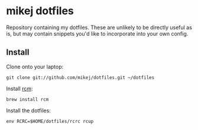 mikej dotfiles
==============

Repository containing my dotfiles. These are unlikely to be directly
useful as is, but may contain snippets you'd like to incorporate into your
own config.

Install
-------

Clone onto your laptop:

    git clone git://github.com/mikej/dotfiles.git ~/dotfiles

Install [rcm](https://github.com/thoughtbot/rcm):

    brew install rcm

Install the dotfiles:

    env RCRC=$HOME/dotfiles/rcrc rcup
